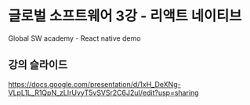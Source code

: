 # 글로벌 소프트웨어 3강 - 리액트 네이티브
Global SW academy - React native demo

## 강의 슬라이드
https://docs.google.com/presentation/d/1xH_DeXNg-VLpL1L_R1QpN_zLIrUvyT5vSVSr2C6J2uI/edit?usp=sharing
